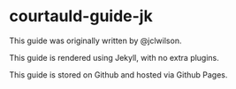 # courtauld-guide-jk

This guide was originally written by @jclwilson.

This guide is rendered using Jekyll, with no extra plugins.

This guide is stored on Github and hosted via Github Pages.